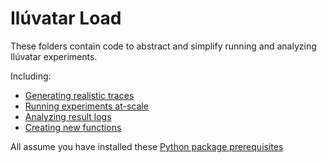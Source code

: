 # Ilúvatar Load

These folders contain code to abstract and simplify running and analyzing Ilúvatar experiments.

Including:
- [Generating realistic traces](./generation/)
- [Running experiments at-scale](./run/)
- [Analyzing result logs](./analysis/)
- [Creating new functions](./functions/README.md)


All assume you have installed these [Python package prerequisites](./reqs.txt)